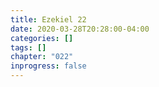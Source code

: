 ```yaml
---
title: Ezekiel 22
date: 2020-03-28T20:28:00-04:00
categories: []
tags: []
chapter: "022"
inprogress: false
---
```


